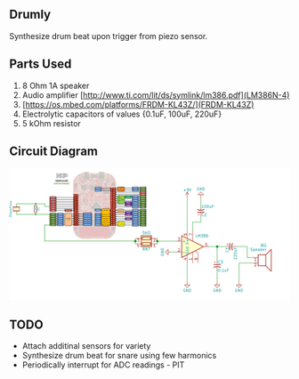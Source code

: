 ## Drumly
Synthesize drum beat upon trigger from piezo sensor.
## Parts Used
1. 8 Ohm 1A speaker
2. Audio amplifier [http://www.ti.com/lit/ds/symlink/lm386.pdf](LM386N-4)
3. [https://os.mbed.com/platforms/FRDM-KL43Z/](FRDM-KL43Z)
4. Electrolytic capacitors of values {0.1uF, 100uF, 220uF}
5. 5 kOhm resistor

## Circuit Diagram
![](circuit.jpg)
## TODO
* Attach additinal sensors for variety
* Synthesize drum beat for snare using few harmonics
* Periodically interrupt for ADC readings - PIT

